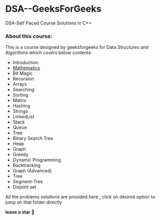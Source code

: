 # DSA--GeeksForGeeks
 DSA-Self Paced Course Solutions in C++


### About this course:  
This is a course designed by geeksforgeeks for Data Structures and Algorithms which covers below contents:  
+ Introduction
+ [Mathematics](Mathematics)
+ Bit Magic
+ Recursion
+ Arrays
+ Searching
+ Sorting
+ Matrix
+ Hashing
+ Strings
+ LinkedList
+ Stack
+ Queue
+ Tree
+ Binary Search Tree
+ Heap
+ Graph
+ Greedy 
+ Dynamic Programming
+ Backtracking
+ Graph (Advanced)
+ Tree
+ Segment-Tree
+ Disjoint set

All the problems solutions are provided here , click on desired option to jump on that folder directly 

**leave a star** :star2:
